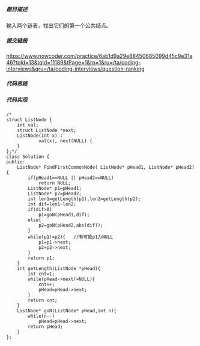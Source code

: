 ##### 题目描述
输入两个链表，找出它们的第一个公共结点。


##### 提交链接
https://www.nowcoder.com/practice/6ab1d9a29e88450685099d45c9e31e46?tpId=13&tqId=11189&tPage=1&rp=1&ru=/ta/coding-interviews&qru=/ta/coding-interviews/question-ranking



##### 代码思路




##### 代码实现

```
/*
struct ListNode {
	int val;
	struct ListNode *next;
	ListNode(int x) :
			val(x), next(NULL) {
	}
};*/
class Solution {
public:
    ListNode* FindFirstCommonNode( ListNode* pHead1, ListNode* pHead2) {
        if(pHead1==NULL || pHead2==NULL)
            return NULL;
        ListNode* p1=pHead1;
        ListNode* p2=pHead2;
        int len1=getLength(p1),len2=getLength(p2);
        int dif=len1-len2;
        if(dif>0)
            p1=goN(pHead1,dif);
        else{
            p2=goN(pHead2,abs(dif));
        }
        while(p1!=p2){   //有可能p1为NULL
            p1=p1->next;
            p2=p2->next;
        }
        return p1;
    }
    int getLength(ListNode *pHead){
        int cnt=1;
        while(pHead->next!=NULL){
            cnt++;
            pHead=pHead->next;
        }
        return cnt;
    }
    ListNode* goN(ListNode* pHead,int n){
        while(n--)
            pHead=pHead->next;
        return pHead;
    }
};


```
